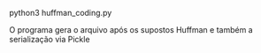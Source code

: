 python3 huffman_coding.py

O programa gera o arquivo após os supostos Huffman e também a serialização via Pickle
